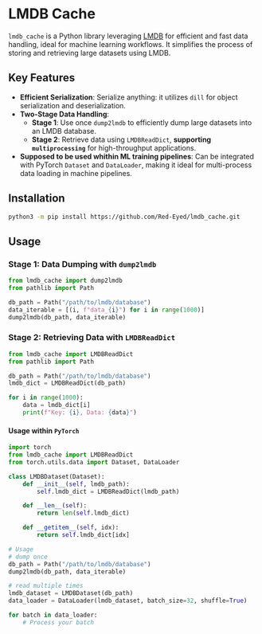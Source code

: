# LMDB Cache

`lmdb_cache` is a Python library leveraging [LMDB](https://en.wikipedia.org/wiki/Lightning_Memory-Mapped_Database) for efficient and fast data handling, ideal for machine learning workflows. It simplifies the process of storing and retrieving large datasets using LMDB.

## Key Features

- **Efficient Serialization**: Serialize anything: it utilizes `dill` for object serialization and deserialization.
- **Two-Stage Data Handling**:
  - **Stage 1**: Use once `dump2lmdb` to efficiently dump large datasets into an LMDB database.
  - **Stage 2**: Retrieve data using `LMDBReadDict`, **supporting `multiprocessing`** for high-throughput applications.
- **Supposed to be used whithin ML training pipelines**: Can be integrated with PyTorch `Dataset` and `DataLoader`, making it ideal for multi-process data loading in machine pipelines.

## Installation

```bash
python3 -m pip install https://github.com/Red-Eyed/lmdb_cache.git
```

## Usage

### Stage 1: Data Dumping with `dump2lmdb`

```python
from lmdb_cache import dump2lmdb
from pathlib import Path

db_path = Path("/path/to/lmdb/database")
data_iterable = [(i, f"data_{i}") for i in range(1000)]
dump2lmdb(db_path, data_iterable)
```

### Stage 2: Retrieving Data with `LMDBReadDict`

```python
from lmdb_cache import LMDBReadDict
from pathlib import Path

db_path = Path("/path/to/lmdb/database")
lmdb_dict = LMDBReadDict(db_path)

for i in range(1000):
    data = lmdb_dict[i]
    print(f"Key: {i}, Data: {data}")
```

#### Usage within `PyTorch`
```python
import torch
from lmdb_cache import LMDBReadDict
from torch.utils.data import Dataset, DataLoader

class LMDBDataset(Dataset):
    def __init__(self, lmdb_path):
        self.lmdb_dict = LMDBReadDict(lmdb_path)

    def __len__(self):
        return len(self.lmdb_dict)

    def __getitem__(self, idx):
        return self.lmdb_dict[idx]

# Usage
# dump once
db_path = Path("/path/to/lmdb/database")
dump2lmdb(db_path, data_iterable)

# read multiple times
lmdb_dataset = LMDBDataset(db_path)
data_loader = DataLoader(lmdb_dataset, batch_size=32, shuffle=True)

for batch in data_loader:
    # Process your batch
```
